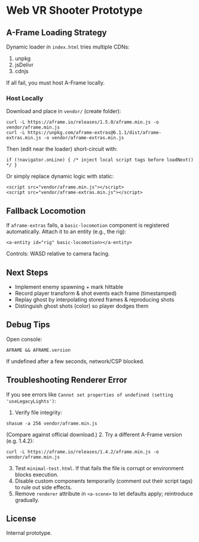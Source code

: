 # Web VR Shooter Prototype

## A-Frame Loading Strategy

Dynamic loader in `index.html` tries multiple CDNs:

1. unpkg
2. jsDelivr
3. cdnjs

If all fail, you must host A-Frame locally.

### Host Locally

Download and place in `vendor/` (create folder):

```
curl -L https://aframe.io/releases/1.5.0/aframe.min.js -o vendor/aframe.min.js
curl -L https://unpkg.com/aframe-extras@6.1.1/dist/aframe-extras.min.js -o vendor/aframe-extras.min.js
```

Then (edit near the loader) short-circuit with:

```
if (!navigator.onLine) { /* inject local script tags before loadNext() */ }
```

Or simply replace dynamic logic with static:

```
<script src="vendor/aframe.min.js"></script>
<script src="vendor/aframe-extras.min.js"></script>
```

## Fallback Locomotion

If `aframe-extras` fails, a `basic-locomotion` component is registered automatically. Attach it to an entity (e.g., the rig):

```
<a-entity id="rig" basic-locomotion></a-entity>
```

Controls: WASD relative to camera facing.

## Next Steps

- Implement enemy spawning + mark hittable
- Record player transform & shot events each frame (timestamped)
- Replay ghost by interpolating stored frames & reproducing shots
- Distinguish ghost shots (color) so player dodges them

## Debug Tips

Open console:

```
AFRAME && AFRAME.version
```

If undefined after a few seconds, network/CSP blocked.

## Troubleshooting Renderer Error

If you see errors like `Cannot set properties of undefined (setting 'useLegacyLights')`:

1. Verify file integrity:

```
shasum -a 256 vendor/aframe.min.js
```

(Compare against official download.) 2. Try a different A-Frame version (e.g. 1.4.2):

```
curl -L https://aframe.io/releases/1.4.2/aframe.min.js -o vendor/aframe.min.js
```

3. Test `minimal-test.html`. If that fails the file is corrupt or environment blocks execution.
4. Disable custom components temporarily (comment out their script tags) to rule out side effects.
5. Remove `renderer` attribute in `<a-scene>` to let defaults apply; reintroduce gradually.

## License

Internal prototype.
